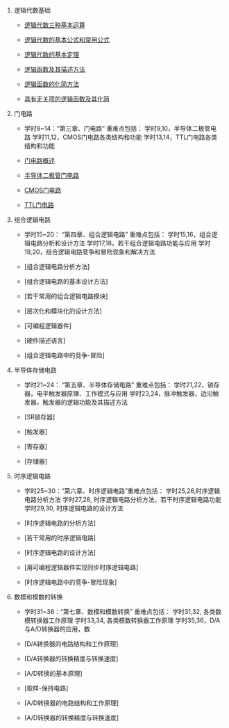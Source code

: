 1. 逻辑代数基础
    - [逻辑代数三种基本运算](md/数字逻辑设计/逻辑代数三种基本运算.md)

    - [逻辑代数的基本公式和常用公式](md/数字逻辑设计/逻辑代数的基本公式和常用公式.md)

    - [逻辑代数的基本定理](md/数字逻辑设计/逻辑代数的基本定理.md)

    - [逻辑函数及其描述方法](md/数字逻辑设计/逻辑函数及其描述方法.md)

    - [逻辑函数的化简方法](md/数字逻辑设计/逻辑函数的化简方法.md)

    - [具有无关项的逻辑函数及其化简](md/数字逻辑设计/具有无关项的逻辑函数及其化简.md)

2. 门电路
    * 学时9~14：“第三章、门电路”
重难点包括：
学时9,10，半导体二极管电路
学时11,12，CMOS门电路各类结构和功能
学时13,14，TTL门电路各类结构和功能
    - [门电路概述](md/数字逻辑设计/门电路概述.md)

    - [半导体二极管门电路](md/数字逻辑设计/半导体二极管门电路.md)

    - [CMOS门电路](md/数字逻辑设计/CMOS门电路.md)

    - [TTL门电路](md/数字逻辑设计/TTL门电路.md)

4. 组合逻辑电路
    * 学时15~20： “第四章、组合逻辑电路”
重难点包括：
学时15,16，组合逻辑电路分析和设计方法
学时17,18，若干组合逻辑电路功能与应用
学时19,20，组合逻辑电路竞争和冒险现象和解决方法
    - [组合逻辑电路分析方法]

    - [组合逻辑电路的基本设计方法]

    - [若干常用的组合逻辑电路模块]

    - [层次化和模块化的设计方法]

    - [可编程逻辑器件]

    - [硬件描述语言]

    - [组合逻辑电路中的竞争-冒险]


5. 半导体存储电路
    * 学时21~24： “第五章、半导体存储电路”
重难点包括：
学时21,22，锁存器，电平触发器原理、工作模式与应用
学时23,24，脉冲触发器，边沿触发器，触发器的逻辑功能及其描述方法
    - [SR锁存器]

    - [触发器]

    - [寄存器]

    - [存储器]

6. 时序逻辑电路
    * 学时25~30：“第六章、时序逻辑电路”重难点包括：
学时25,26,时序逻辑电路分析方法
学时27,28, 时序逻辑电路分析方法，若干时序逻辑电路功能 
学时29,30, 时序逻辑电路的设计方法
    - [时序逻辑电路的分析方法]

    - [若干常用的时序逻辑电路]

    - [时序逻辑电路的设计方法]

    - [用可编程逻辑器件实现同步时序逻辑电路]

    - [时序逻辑电路中的竞争-冒险现象]

7. 数模和模数的转换
    * 学时31~36：“第七章、数模和模数转换”
重难点包括：
学时31,32, 各类数模转换器工作原理
学时33,34, 各类模数转换器工作原理
学时35,36，D/A与A/D转换器的应用，数
    - [D/A转换器的电路结构和工作原理]

    - [D/A转换器的转换精度与转换速度]

    - [A/D转换的基本原理]

    - [取样-保持电路]

    - [A/D转换器的电路结构和工作原理]

    - [A/D转换器的转换精度与转换速度]
    
